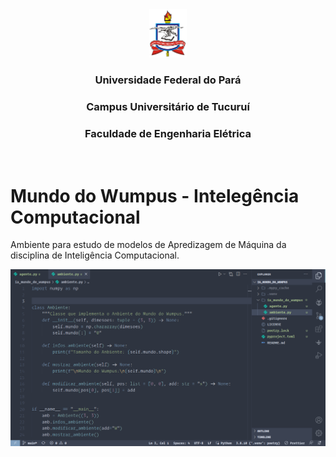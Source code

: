
<center>
    <img src="utils/logo.png" alt="Girl in a jacket" style="width:60px">
</center>

<center>

### Universidade Federal do Pará

### Campus Universitário de Tucuruí

### Faculdade de Engenharia Elétrica

</center>

<br>

# Mundo do Wumpus - Intelegência Computacional

Ambiente para estudo de modelos de Apredizagem de Máquina da disciplina de Inteligência Computacional.

<center>
    <img src="utils/code_demo.png" alt="Demostração do Anbiente de desenvolvimento." style="width:900px">
</center>